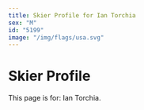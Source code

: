 ```yaml
---
title: Skier Profile for Ian Torchia
sex: "M"
id: "5199"
image: "/img/flags/usa.svg" 
---
```


# Skier Profile

This page is for: Ian Torchia.
    